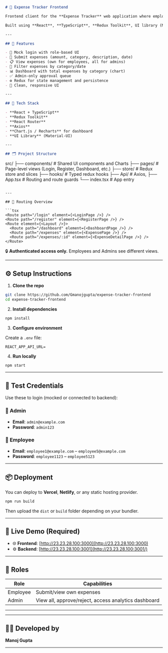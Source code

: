 ```markdown
# 💼 Expense Tracker Frontend

Frontend client for the **Expense Tracker** web application where employees can submit expenses and admins can manage approvals and view analytics.

Built using **React**, **TypeScript**, **Redux Toolkit**, UI library (Material UI).

---

## 🚀 Features

- 🔐 Mock login with role-based UI
- 🧾 Submit expenses (amount, category, description, date)
- 📋 View expenses (own for employees, all for admins)
- 🔎 Filter expenses by category/date
- 📊 Dashboard with total expenses by category (chart)
- ✅ Admin-only approval queue
- ⚙️ Redux for state management and persistence
- 🧼 Clean, responsive UI

---

## 🧰 Tech Stack

- **React + TypeScript**
- **Redux Toolkit**
- **React Router**
- **Axios**
- **Chart.js / Recharts** for dashboard
- **UI Library** (Material-UI)

---

## 🗂 Project Structure

```

src/
├── components/       # Shared UI components and Charts
├── pages/            # Page-level views (Login, Register, Dashboard, etc.)
├── store/            # Redux store and slices
├── hooks/            # Typed redux hooks
├── Api/            # Axios,
├── App.tsx           # Routing and route guards
└── index.tsx          # App entry

````

---

## 🚦 Routing Overview

```tsx
<Route path="/login" element={<LoginPage />} />
<Route path="/register" element={<RegisterPage />} />
<Route element={<Layout />}>
  <Route path="/dashboard" element={<DashboardPage />} />
  <Route path="/expenses" element={<ExpensePage />} />
  <Route path="/expenses/:id" element={<ExpenseDetailPage />} />
</Route>
````

🔒 **Authenticated access only.** Employees and Admins see different views.

---

## ⚙️ Setup Instructions

1. **Clone the repo**

```bash
git clone https://github.com/Gmanojgupta/expense-tracker-frontend
cd expense-tracker-frontend
```

2. **Install dependencies**

```bash
npm install
```

3. **Configure environment**

Create a `.env` file:

```env
REACT_APP_API_URL=
```

4. **Run locally**

```bash
npm start
```

---

## 🧪 Test Credentials

Use these to login (mocked or connected to backend):

### 👤 Admin

* **Email**: `admin@example.com`
* **Password**: `admin123`

### 👥 Employee

* **Email**: `employee1@example.com` – `employee5@example.com`
* **Password**: `employee1123` – `employee5123`

---

## 📦 Deployment

You can deploy to **Vercel**, **Netlify**, or any static hosting provider.

```bash
npm run build
```

Then upload the `dist` or `build` folder depending on your bundler.

---

## 🔗 Live Demo (Required)

* 🌐 **Frontend**: [http://23.23.28.100:3000](http://23.23.28.100:3000)
* ⚙️ **Backend**: [http://23.23.28.100:3001](http://23.23.28.100:3001/)

---

## 📌 Roles

| Role     | Capabilities                                         |
| -------- | ---------------------------------------------------- |
| Employee | Submit/view own expenses                             |
| Admin    | View all, approve/reject, access analytics dashboard |

---

---

## 👨‍💻 Developed by

**Manoj Gupta**

---

